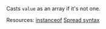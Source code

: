 Casts <code>value</code> as an array if it's not one.

Resources: [instanceof](https://developer.mozilla.org/docs/Web/JavaScript/Reference/Operators/instanceof) [Spread syntax](https://developer.mozilla.org/docs/Web/JavaScript/Reference/Operators/Spread_syntax)
